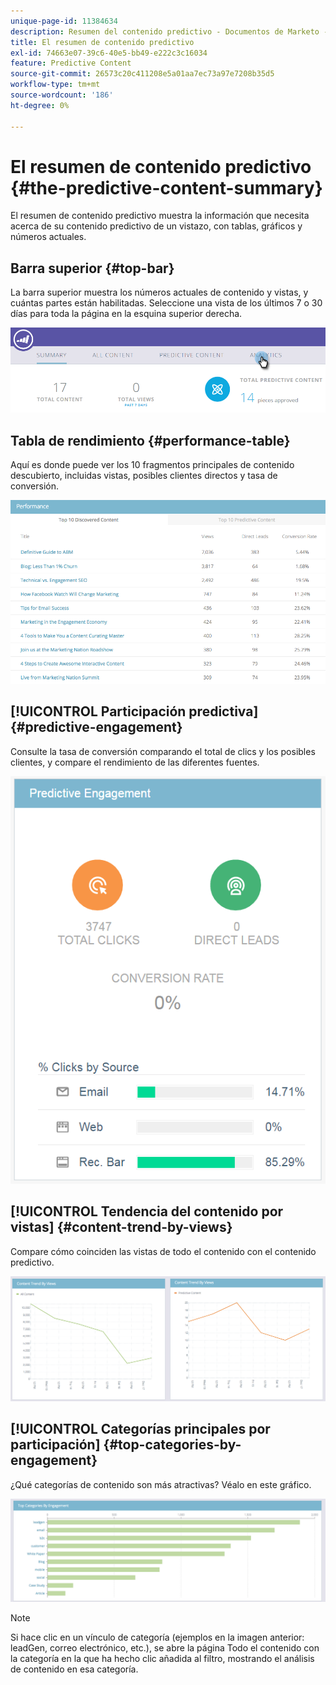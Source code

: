 ```yaml
---
unique-page-id: 11384634
description: Resumen del contenido predictivo - Documentos de Marketo - Documentación del producto
title: El resumen de contenido predictivo
exl-id: 74663e07-39c6-40e5-bb49-e222c3c16034
feature: Predictive Content
source-git-commit: 26573c20c411208e5a01aa7ec73a97e7208b35d5
workflow-type: tm+mt
source-wordcount: '186'
ht-degree: 0%

---
```


# El resumen de contenido predictivo {#the-predictive-content-summary}

El resumen de contenido predictivo muestra la información que necesita acerca de su contenido predictivo de un vistazo, con tablas, gráficos y números actuales.

## Barra superior {#top-bar}

La barra superior muestra los números actuales de contenido y vistas, y cuántas partes están habilitadas. Seleccione una vista de los últimos 7 o 30 días para toda la página en la esquina superior derecha.

![](assets/image2017-10-17-14-3a10-3a22.png)

## Tabla de rendimiento {#performance-table}

Aquí es donde puede ver los 10 fragmentos principales de contenido descubierto, incluidas vistas, posibles clientes directos y tasa de conversión.

![](assets/image2017-10-3-10-3a4-3a40.png)

## [!UICONTROL Participación predictiva] {#predictive-engagement}

Consulte la tasa de conversión comparando el total de clics y los posibles clientes, y compare el rendimiento de las diferentes fuentes.

![](assets/predictive-engagement-actual.png)

## [!UICONTROL Tendencia del contenido por vistas]  {#content-trend-by-views}

Compare cómo coinciden las vistas de todo el contenido con el contenido predictivo.

![](assets/4.png)

## [!UICONTROL Categorías principales por participación] {#top-categories-by-engagement}

¿Qué categorías de contenido son más atractivas? Véalo en este gráfico.

![](assets/5.png)

>[!NOTE]
>
>Si hace clic en un vínculo de categoría (ejemplos en la imagen anterior: leadGen, correo electrónico, etc.), se abre la página Todo el contenido con la categoría en la que ha hecho clic añadida al filtro, mostrando el análisis de contenido en esa categoría.
